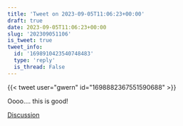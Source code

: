 ```yaml
---
title: 'Tweet on 2023-09-05T11:06:23+00:00'
draft: true
date: 2023-09-05T11:06:23+00:00
slug: '202309051106'
is_tweet: true
tweet_info:
  id: '1698910423540748483'
  type: 'reply'
  is_thread: False
---
```




{{< tweet user="gwern" id="1698882367551590688" >}}

Oooo…. this is good!

[Discussion](https://x.com/sytelus/status/1698910423540748483)
